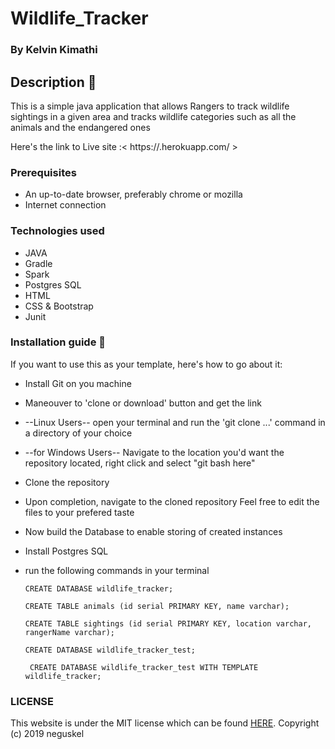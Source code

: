 # Wildlife_Tracker

### By Kelvin Kimathi

## Description :notebook:

  This is a simple java application that allows Rangers to track wildlife sightings in a given area and tracks wildlife categories such as all the animals and the endangered ones


 Here's the link to Live site :< https://.herokuapp.com/ >

### Prerequisites

 * An up-to-date browser, preferably chrome or mozilla
 * Internet connection


### Technologies used

   * JAVA
   * Gradle
   * Spark
   * Postgres SQL
   * HTML
   * CSS & Bootstrap
   * Junit

### Installation guide :notebook:

  If you want to use this as your template, here's how to go about it:

  * Install Git on you machine
  * Maneouver to 'clone or download' button and get the link
  * --Linux Users-- open your terminal and run the 'git clone ...' command in a directory of your choice
  * --for Windows Users-- Navigate to the location you'd want the repository located, right click and select "git bash here"
  * Clone the repository
  * Upon completion, navigate to the cloned repository
  Feel free to edit the files to your prefered taste

  * Now build the Database to enable storing of created instances
  * Install Postgres SQL
  * run the following commands in your terminal

        CREATE DATABASE wildlife_tracker;

        CREATE TABLE animals (id serial PRIMARY KEY, name varchar);

        CREATE TABLE sightings (id serial PRIMARY KEY, location varchar, rangerName varchar);

        CREATE DATABASE wildlife_tracker_test;

         CREATE DATABASE wildlife_tracker_test WITH TEMPLATE wildlife_tracker;


### LICENSE
 This website is under the MIT license which can be found [HERE](LICENSE).
 Copyright (c) 2019 neguskel
